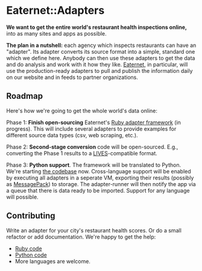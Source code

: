 # Eaternet::Adapters

**We want to get the entire world's restaurant health inspections online,**
into as many sites and apps as possible.

**The plan in a nutshell:** each agency which inspects restaurants can have an "adapter".
Its adapter converts its source format into a simple, standard one which we define here. Anybody can then use these adapters to get the
data and do analysis and work with it how they like. [Eaternet](http://eaternet.io/), in particular, will use the production-ready 
adapters to pull and publish the information daily on our website and in feeds to partner organizations.


## Roadmap

Here's how we're going to get the whole world's data online:

Phase 1: **Finish open-sourcing** Eaternet's [Ruby adapter framework](https://github.com/eaternet/adapters-ruby) (in progress). This will include several
adapters to provide examples for different source data types (csv, web scraping, etc.).

Phase 2: **Second-stage conversion** code will be open-sourced. E.g., converting the Phase 1 results to a [LIVES](http://www.yelp.com/healthscores)-compatible format.

Phase 3: **Python support**. The framework will be translated to Python. We're starting [the codebase](https://github.com/eaternet/adapters-python) now. 
Cross-language support will be enabled by executing all adapters
in a seperate VM, exporting their results (possibly as [MessagePack](http://msgpack.org)) to storage. The
adapter-runner will then notify the app via a queue that there is data ready to be imported.
Support for any language will possible.


## Contributing

Write an adapter for your city's restaurant health scores. Or do a small refactor or add
documentation. We're happy to get the help:

* [Ruby code](https://github.com/eaternet/adapters-ruby)
* [Python code](https://github.com/eaternet/adapters-python)
* More languages are welcome.
